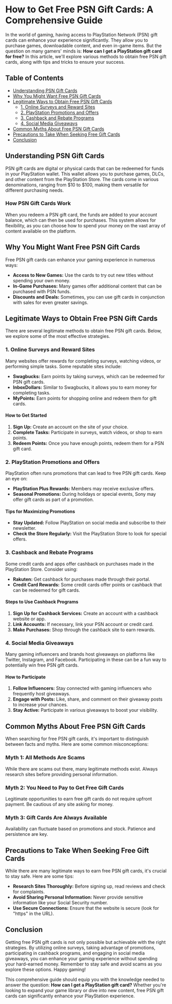 # How to Get Free PSN Gift Cards: A Comprehensive Guide

In the world of gaming, having access to PlayStation Network (PSN) gift cards can enhance your experience significantly. They allow you to purchase games, downloadable content, and even in-game items. But the question on many gamers' minds is: **How can I get a PlayStation gift card for free?** In this article, we'll explore various methods to obtain free PSN gift cards, along with tips and tricks to ensure your success.

## Table of Contents

- [Understanding PSN Gift Cards](#understanding-psn-gift-cards)
- [Why You Might Want Free PSN Gift Cards](#why-you-might-want-free-psn-gift-cards)
- [Legitimate Ways to Obtain Free PSN Gift Cards](#legitimate-ways-to-obtain-free-psn-gift-cards)
  - [1. Online Surveys and Reward Sites](#1-online-surveys-and-reward-sites)
  - [2. PlayStation Promotions and Offers](#2-playstation-promotions-and-offers)
  - [3. Cashback and Rebate Programs](#3-cashback-and-rebate-programs)
  - [4. Social Media Giveaways](#4-social-media-giveaways)
- [Common Myths About Free PSN Gift Cards](#common-myths-about-free-psn-gift-cards)
- [Precautions to Take When Seeking Free Gift Cards](#precautions-to-take-when-seeking-free-gift-cards)
- [Conclusion](#conclusion)

## Understanding PSN Gift Cards

PSN gift cards are digital or physical cards that can be redeemed for funds in your PlayStation wallet. This wallet allows you to purchase games, DLCs, and other content from the PlayStation Store. The cards come in various denominations, ranging from $10 to $100, making them versatile for different purchasing needs.

### How PSN Gift Cards Work

When you redeem a PSN gift card, the funds are added to your account balance, which can then be used for purchases. This system allows for flexibility, as you can choose how to spend your money on the vast array of content available on the platform.

## Why You Might Want Free PSN Gift Cards

Free PSN gift cards can enhance your gaming experience in numerous ways:

- **Access to New Games:** Use the cards to try out new titles without spending your own money.
- **In-Game Purchases:** Many games offer additional content that can be purchased with PSN funds.
- **Discounts and Deals:** Sometimes, you can use gift cards in conjunction with sales for even greater savings.

## Legitimate Ways to Obtain Free PSN Gift Cards

There are several legitimate methods to obtain free PSN gift cards. Below, we explore some of the most effective strategies.

### 1. Online Surveys and Reward Sites

Many websites offer rewards for completing surveys, watching videos, or performing simple tasks. Some reputable sites include:

- **Swagbucks:** Earn points by taking surveys, which can be redeemed for PSN gift cards.
- **InboxDollars:** Similar to Swagbucks, it allows you to earn money for completing tasks.
- **MyPoints:** Earn points for shopping online and redeem them for gift cards.

#### How to Get Started

1. **Sign Up:** Create an account on the site of your choice.
2. **Complete Tasks:** Participate in surveys, watch videos, or shop to earn points.
3. **Redeem Points:** Once you have enough points, redeem them for a PSN gift card.

### 2. PlayStation Promotions and Offers

PlayStation often runs promotions that can lead to free PSN gift cards. Keep an eye on:

- **PlayStation Plus Rewards:** Members may receive exclusive offers.
- **Seasonal Promotions:** During holidays or special events, Sony may offer gift cards as part of a promotion.

#### Tips for Maximizing Promotions

- **Stay Updated:** Follow PlayStation on social media and subscribe to their newsletter.
- **Check the Store Regularly:** Visit the PlayStation Store to look for special offers.

### 3. Cashback and Rebate Programs

Some credit cards and apps offer cashback on purchases made in the PlayStation Store. Consider using:

- **Rakuten:** Get cashback for purchases made through their portal.
- **Credit Card Rewards:** Some credit cards offer points or cashback that can be redeemed for gift cards.

#### Steps to Use Cashback Programs

1. **Sign Up for Cashback Services:** Create an account with a cashback website or app.
2. **Link Accounts:** If necessary, link your PSN account or credit card.
3. **Make Purchases:** Shop through the cashback site to earn rewards.

### 4. Social Media Giveaways

Many gaming influencers and brands host giveaways on platforms like Twitter, Instagram, and Facebook. Participating in these can be a fun way to potentially win free PSN gift cards.

#### How to Participate

1. **Follow Influencers:** Stay connected with gaming influencers who frequently host giveaways.
2. **Engage with Posts:** Like, share, and comment on their giveaway posts to increase your chances.
3. **Stay Active:** Participate in various giveaways to boost your visibility.

## Common Myths About Free PSN Gift Cards

When searching for free PSN gift cards, it's important to distinguish between facts and myths. Here are some common misconceptions:

### Myth 1: All Methods Are Scams

While there are scams out there, many legitimate methods exist. Always research sites before providing personal information.

### Myth 2: You Need to Pay to Get Free Gift Cards

Legitimate opportunities to earn free gift cards do not require upfront payment. Be cautious of any site asking for money.

### Myth 3: Gift Cards Are Always Available

Availability can fluctuate based on promotions and stock. Patience and persistence are key.

## Precautions to Take When Seeking Free Gift Cards

While there are many legitimate ways to earn free PSN gift cards, it's crucial to stay safe. Here are some tips:

- **Research Sites Thoroughly:** Before signing up, read reviews and check for complaints.
- **Avoid Sharing Personal Information:** Never provide sensitive information like your Social Security number.
- **Use Secure Connections:** Ensure that the website is secure (look for "https" in the URL).

## Conclusion

Getting free PSN gift cards is not only possible but achievable with the right strategies. By utilizing online surveys, taking advantage of promotions, participating in cashback programs, and engaging in social media giveaways, you can enhance your gaming experience without spending your hard-earned money. Remember to stay safe and avoid scams as you explore these options. Happy gaming!

This comprehensive guide should equip you with the knowledge needed to answer the question: **How can I get a PlayStation gift card?** Whether you're looking to expand your game library or dive into new content, free PSN gift cards can significantly enhance your PlayStation experience.
